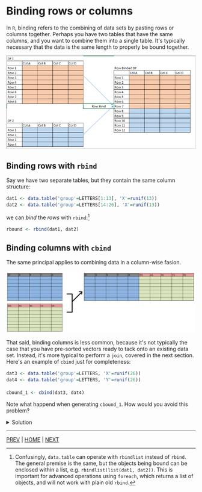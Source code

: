 # Binding rows or columns

In `R`, binding refers to the combining of data sets by pasting rows
or columns together. Perhaps you have two tables that have the same
columns, and you want to combine them into a single table. It's
typically necessary that the data is the same length to properly be
bound together.

![](/assets/row-binding.png)

## Binding rows with `rbind`
Say we have two separate tables, but they contain the same column structure:
```R
dat1 <- data.table('group'=LETTERS[1:13], 'X'=runif(13))
dat2 <- data.table('group'=LETTERS[14:26], 'X'=runif(13))
```

we can *bind* the *rows* with `rbind`:[^1]
```R
rbound <- rbind(dat1, dat2)
```

## Binding columns with `cbind`

The same principal applies to combining data in a column-wise fasion. 

![](/assets/col-binding.png)


That said, binding columns is less common, because it's not typically
the case that you have pre-sorted vectors ready to tack onto an existing
data set. Instead, it's more typical to perform a `join`, covered in
the next section. Here's an example of `cbind` just for completeness:

```R
dat3 <- data.table('group'=LETTERS, 'X'=runif(26))
dat4 <- data.table('group'=LETTERS, 'Y'=runif(26))

cbound_1 <- cbind(dat3, dat4)
```

Note what happend when generating `cbound_1`. How would you avoid this
problem?

<details><summary>Solution</summary>

`cbind` isn't a 'smart' function, it just pastes together whatever data
you tell it to. As a result, the `group` column was duplicated, due to
being present in both tables. Instead, only the `Y` column should be
included in the second table within `cbind`:

```R
cbound_2 <- cbind(dat3, dat4[,'Y'])

```

</details>

---


[PREV](README.md) | [HOME](/README.md) | [NEXT](B.md)

[^1]: Confusingly, `data.table` can operate with `rbindlist` instead of
`rbind`. The general premise is the same, but the objects being bound
can be enclosed within a list, e.g. `rbindlist(list(dat1, dat2))`.
This is important for advanced operations using `foreach`, which returns
a list of objects, and will not work with plain old `rbind`.